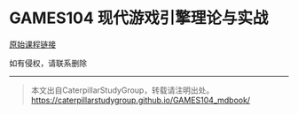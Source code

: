 # GAMES104 现代游戏引擎理论与实战

[原始课程链接](https://games104.boomingtech.com/sc/)

如有侵权，请联系删除

---------------------------------------

> 本文出自CaterpillarStudyGroup，转载请注明出处。  
> https://caterpillarstudygroup.github.io/GAMES104_mdbook/